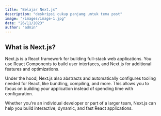 ```yaml
---
title: "Belajar Next.js"
description: "deskripsi cukup panjang untuk tema post"
image: "/images/image-1.jpg"
date: "26/11/2023"
author: "admin"
---
```


## What is Next.js?

Next.js is a React framework for building full-stack web applications. You use React Components to build user interfaces, and Next.js for additional features and optimizations.

Under the hood, Next.js also abstracts and automatically configures tooling needed for React, like bundling, compiling, and more. This allows you to focus on building your application instead of spending time with configuration.

Whether you're an individual developer or part of a larger team, Next.js can help you build interactive, dynamic, and fast React applications.
